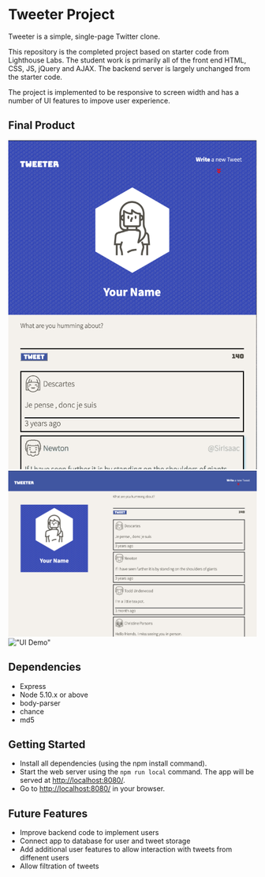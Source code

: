 # Tweeter Project

Tweeter is a simple, single-page Twitter clone.

This repository is the completed project based on starter code from Lighthouse Labs. The student work is primarily all of the front end HTML, CSS, JS, jQuery and AJAX. The backend server is largely unchanged from the starter code.

The project is implemented to be responsive to screen width and has a number of UI features to impove user experience.

## Final Product

!["Small Screen View"](https://raw.githubusercontent.com/jeff-sexton/tweeter/master/docs/Tweeter-Small-View.png)
!["Desktop View"](https://raw.githubusercontent.com/jeff-sexton/tweeter/master/docs/Tweeter-Desktop-View.png)
!["UI Demo"](https://raw.githubusercontent.com/jeff-sexton/tweeter/master/docs/Tweeter-UI.gif)

## Dependencies

- Express
- Node 5.10.x or above
- body-parser
- chance
- md5

## Getting Started

- Install all dependencies (using the npm install command).
- Start the web server using the `npm run local` command. The app will be served at <http://localhost:8080/>.
- Go to <http://localhost:8080/> in your browser.

## Future Features

- Improve backend code to implement users
- Connect app to database for user and tweet storage
- Add additional user features to allow interaction with tweets from diffenent users
- Allow filtration of tweets
